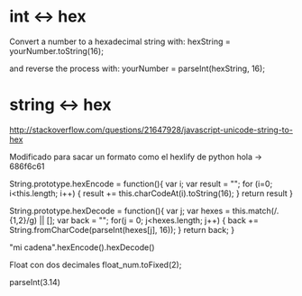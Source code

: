 # int <-> hex
Convert a number to a hexadecimal string with:
hexString = yourNumber.toString(16);

and reverse the process with:
yourNumber = parseInt(hexString, 16);

# string <-> hex
http://stackoverflow.com/questions/21647928/javascript-unicode-string-to-hex

Modificado para sacar un formato como el hexlify de python
hola -> 686f6c61

String.prototype.hexEncode = function(){
    var i;
    var result = "";
    for (i=0; i<this.length; i++) {
        result += this.charCodeAt(i).toString(16);
    }
    return result
}

String.prototype.hexDecode = function(){
  var j;
  var hexes = this.match(/.{1,2}/g) || [];
  var back = "";
  for(j = 0; j<hexes.length; j++) {
      back += String.fromCharCode(parseInt(hexes[j], 16));
  }
  return back;
}

"mi cadena".hexEncode().hexDecode()


Float con dos decimales
float_num.toFixed(2);



parseInt(3.14)
